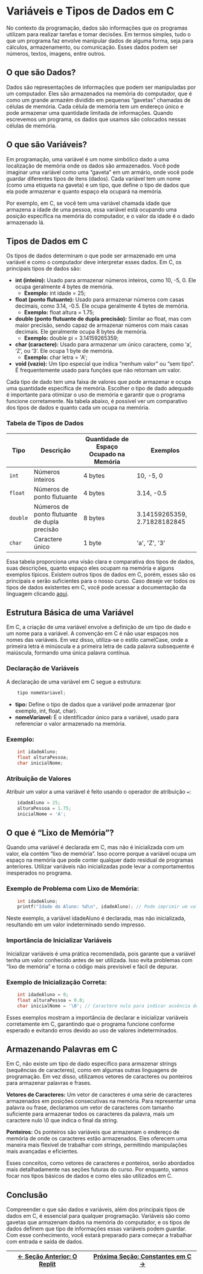 # Variáveis e Tipos de Dados em C

No contexto da programação, dados são informações que os programas utilizam para realizar tarefas e tomar decisões. Em termos simples, tudo o que um programa faz envolve manipular dados de alguma forma, seja para cálculos, armazenamento, ou comunicação. Esses dados podem ser números, textos, imagens, entre outros.

## O que são Dados?

Dados são representações de informações que podem ser manipuladas por um computador. Eles são armazenados na memória do computador, que é como um grande armazém dividido em pequenas “gavetas” chamadas de células de memória. Cada célula de memória tem um endereço único e pode armazenar uma quantidade limitada de informações. Quando escrevemos um programa, os dados que usamos são colocados nessas células de memória.

## O que são Variáveis?

Em programação, uma variável é um nome simbólico dado a uma localização de memória onde os dados são armazenados. Você pode imaginar uma variável como uma “gaveta” em um armário, onde você pode guardar diferentes tipos de itens (dados). Cada variável tem um nome (como uma etiqueta na gaveta) e um tipo, que define o tipo de dados que ela pode armazenar e quanto espaço ela ocupará na memória.

Por exemplo, em C, se você tem uma variável chamada idade que armazena a idade de uma pessoa, essa variável está ocupando uma posição específica na memória do computador, e o valor da idade é o dado armazenado lá.

## Tipos de Dados em C

Os tipos de dados determinam o que pode ser armazenado em uma variável e como o computador deve interpretar esses dados. Em C, os principais tipos de dados são:

- **int (inteiro):** Usado para armazenar números inteiros, como 10, -5, 0. Ele ocupa geralmente 4 bytes de memória.
    - **Exemplo:** int idade = 25;
- **float (ponto flutuante):** Usado para armazenar números com casas decimais, como 3.14, -0.5. Ele ocupa geralmente 4 bytes de memória.
    - **Exemplo:** float altura = 1.75;
- **double (ponto flutuante de dupla precisão):** Similar ao float, mas com maior precisão, sendo capaz de armazenar números com mais casas decimais. Ele geralmente ocupa 8 bytes de memória.
    - **Exemplo:** double pi = 3.14159265359;
- **char (caractere):** Usado para armazenar um único caractere, como ‘a’, ‘Z’, ou ‘3’. Ele ocupa 1 byte de memória.
    - **Exemplo:** char letra = 'A';
- **void (vazio):** Um tipo especial que indica “nenhum valor” ou “sem tipo”. É frequentemente usado para funções que não retornam um valor.

Cada tipo de dado tem uma faixa de valores que pode armazenar e ocupa uma quantidade específica de memória. Escolher o tipo de dado adequado é importante para otimizar o uso de memória e garantir que o programa funcione corretamente. Na tabela abaixo, é possível ver um comparativo dos tipos de dados e quanto cada um ocupa na memória.

### Tabela de Tipos de Dados

| Tipo   | Descrição                         | Quantidade de Espaço Ocupado na Memória | Exemplos               |
|--------|-----------------------------------|-----------------------------------------|------------------------|
| `int`  | Números inteiros                  | 4 bytes                                 | 10, -5, 0              |
| `float`| Números de ponto flutuante        | 4 bytes                                 | 3.14, -0.5             |
| `double`| Números de ponto flutuante de dupla precisão | 8 bytes                | 3.14159265359, 2.71828182845 |
| `char` | Caractere único                   | 1 byte                                  | 'a', 'Z', '3'          |

Essa tabela proporciona uma visão clara e comparativa dos tipos de dados, suas descrições, quanto espaço eles ocupam na memória e alguns exemplos típicos. Existem outros tipos de dados em C, porém, esses são os principais e serão suficientes para o nosso curso. Caso deseje ver todos os tipos de dados existentes em C, você pode acessar a documentação da linguagem clicando [aqui](https://www.gnu.org/software/c-intro-and-ref/manual/html_node/Primitive-Types.html).

## Estrutura Básica de uma Variável

Em C, a criação de uma variável envolve a definição de um tipo de dado e um nome para a variável. A convenção em C é não usar espaços nos nomes das variáveis. Em vez disso, utiliza-se o estilo camelCase, onde a primeira letra é minúscula e a primeira letra de cada palavra subsequente é maiúscula, formando uma única palavra contínua.

### Declaração de Variáveis
A declaração de uma variável em C segue a estrutura:

```c
    tipo nomeVariavel;
```

- **tipo:** Define o tipo de dados que a variável pode armazenar (por exemplo, int, float, char).
- **nomeVariavel:** É o identificador único para a variável, usado para referenciar o valor armazenado na memória.

### Exemplo:

```c
    int idadeAluno;
    float alturaPessoa;
    char inicialNome;
```

### Atribuição de Valores
Atribuir um valor a uma variável é feito usando o operador de atribuição `=`:
```c
    idadeAluno = 25;
    alturaPessoa = 1.75;
    inicialNome = 'A';
```

## O que é “Lixo de Memória”?

Quando uma variável é declarada em C, mas não é inicializada com um valor, ela contém “lixo de memória”. Isso ocorre porque a variável ocupa um espaço na memória que pode conter qualquer dado residual de programas anteriores. Utilizar variáveis não inicializadas pode levar a comportamentos inesperados no programa.

### Exemplo de Problema com Lixo de Memória:
```c
    int idadeAluno;
    printf("Idade do Aluno: %d\n", idadeAluno); // Pode imprimir um valor inesperado
```

Neste exemplo, a variável idadeAluno é declarada, mas não inicializada, resultando em um valor indeterminado sendo impresso.

### Importância de Inicializar Variáveis
Inicializar variáveis é uma prática recomendada, pois garante que a variável tenha um valor conhecido antes de ser utilizada. Isso evita problemas com “lixo de memória” e torna o código mais previsível e fácil de depurar.

### Exemplo de Inicialização Correta:
```c
    int idadeAluno = 0;
    float alturaPessoa = 0.0;
    char inicialNome = '\0'; // Caractere nulo para indicar ausência de valor
```

Esses exemplos mostram a importância de declarar e inicializar variáveis corretamente em C, garantindo que o programa funcione conforme esperado e evitando erros devido ao uso de valores indeterminados.

## Armazenando Palavras em C

Em C, não existe um tipo de dado específico para armazenar strings (sequências de caracteres), como em algumas outras linguagens de programação. Em vez disso, utilizamos vetores de caracteres ou ponteiros para armazenar palavras e frases.

**Vetores de Caracteres:** Um vetor de caracteres é uma série de caracteres armazenados em posições consecutivas na memória. Para representar uma palavra ou frase, declaramos um vetor de caracteres com tamanho suficiente para armazenar todos os caracteres da palavra, mais um caractere nulo \0 que indica o final da string.

**Ponteiros:** Os ponteiros são variáveis que armazenam o endereço de memória de onde os caracteres estão armazenados. Eles oferecem uma maneira mais flexível de trabalhar com strings, permitindo manipulações mais avançadas e eficientes.

Esses conceitos, como vetores de caracteres e ponteiros, serão abordados mais detalhadamente nas seções futuras do curso. Por enquanto, vamos focar nos tipos básicos de dados e como eles são utilizados em C.

## Conclusão

Compreender o que são dados e variáveis, além dos principais tipos de dados em C, é essencial para qualquer programação. Variáveis são como gavetas que armazenam dados na memória do computador, e os tipos de dados definem que tipo de informações essas variáveis podem guardar. Com esse conhecimento, você estará preparado para começar a trabalhar com entrada e saída de dados.

| [← Seção Anterior: O Replit](https://github.com/ArturColen/Pre-AEDS1-Workshop/blob/main/materiais/01-introducao/01.02-o-replit.md) | [Próxima Seção: Constantes em C →](https://github.com/ArturColen/Pre-AEDS1-Workshop/blob/main/materiais/02-entrada-e-saida-de-dados/02.02-constantes.md) |
|---------------------------|------------------------------------------------------|
